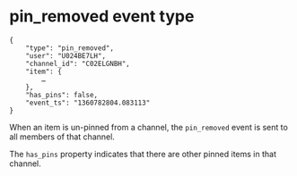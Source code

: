 # pin_removed event type

	{
		"type": "pin_removed",
		"user": "U024BE7LH",
		"channel_id": "C02ELGNBH",
		"item": {
			…
		},
		"has_pins": false,
		"event_ts": "1360782804.083113"
	}

When an item is un-pinned from a channel, the `pin_removed` event is sent to all members of that channel.

The `has_pins` property indicates that there are other pinned items in that channel.

